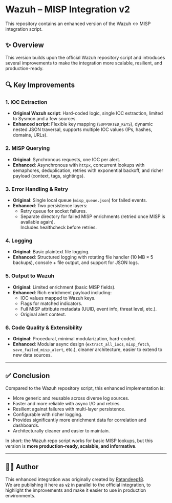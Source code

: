 # Wazuh – MISP Integration v2

This repository contains an enhanced version of the Wazuh ↔ MISP integration script.

## ✨ Overview

This version builds upon the official Wazuh repository script and introduces several improvements to make the integration more scalable, resilient, and production-ready.

## 🔍 Key Improvements

### 1. IOC Extraction
- **Original Wazuh script**: Hard-coded logic, single IOC extraction, limited to Sysmon and a few sources.  
- **Enhanced script**: Flexible key mapping (`SUPPORTED_KEYS`), dynamic nested JSON traversal, supports multiple IOC values (IPs, hashes, domains, URLs).

### 2. MISP Querying
- **Original**: Synchronous requests, one IOC per alert.  
- **Enhanced**: Asynchronous with `httpx`, concurrent lookups with semaphores, deduplication, retries with exponential backoff, and richer payload (context, tags, sightings).

### 3. Error Handling & Retry
- **Original**: Single local queue (`misp_queue.json`) for failed events.  
- **Enhanced**: Two persistence layers:  
  - Retry queue for socket failures.  
  - Separate directory for failed MISP enrichments (retried once MISP is available again).  
  Includes healthcheck before retries.

### 4. Logging
- **Original**: Basic plaintext file logging.  
- **Enhanced**: Structured logging with rotating file handler (10 MB × 5 backups), console + file output, and support for JSON logs.

### 5. Output to Wazuh
- **Original**: Limited enrichment (basic MISP fields).  
- **Enhanced**: Rich enrichment payload including:  
  - IOC values mapped to Wazuh keys.  
  - Flags for matched indicators.  
  - Full MISP attribute metadata (UUID, event info, threat level, etc.).  
  - Original alert context.

### 6. Code Quality & Extensibility
- **Original**: Procedural, minimal modularization, hard-coded.  
- **Enhanced**: Modular async design (`extract_all_iocs`, `misp_fetch`, `save_failed_misp_alert`, etc.), cleaner architecture, easier to extend to new data sources.

---

## ✅ Conclusion

Compared to the Wazuh repository script, this enhanced implementation is:

- More generic and reusable across diverse log sources.  
- Faster and more reliable with async I/O and retries.  
- Resilient against failures with multi-layer persistence.  
- Configurable with richer logging.  
- Provides significantly more enrichment data for correlation and dashboards.  
- Architecturally cleaner and easier to maintain.  

In short: the Wazuh repo script works for basic MISP lookups, but this version is **more production-ready, scalable, and informative**.

---

## 👨‍💻 Author

This enhanced integration was originally created by [Ratandeep18](https://github.com/Ratandeep18).  
We are publishing it here as **`v2`** in parallel to the official integration, to highlight the improvements and make it easier to use in production environments.

